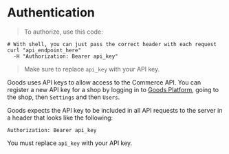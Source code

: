 # Authentication

> To authorize, use this code:

```shell
# With shell, you can just pass the correct header with each request
curl "api_endpoint_here"
  -H "Authorization: Bearer api_key"
```

> Make sure to replace `api_key` with your API key.

Goods uses API keys to allow access to the Commerce API. You can register a new API key for a shop by logging in to [Goods Platform](http://www.goods.co.uk), going to the shop, then `Settings` and then `Users`.

Goods expects the API key to be included in all API requests to the server in a header that looks like the following:

`Authorization: Bearer api_key`

<aside class="notice">
You must replace <code>api_key</code> with your API key.
</aside>
